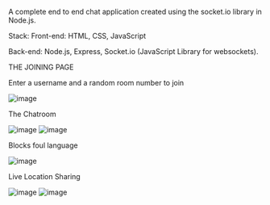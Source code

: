 A complete end to end chat application created using the socket.io library in Node.js.

Stack:
 Front-end: HTML, CSS, JavaScript 
 
 Back-end:  Node.js, Express, Socket.io (JavaScript Library for websockets).

THE JOINING PAGE

Enter a username and a random room number to join

![image](https://user-images.githubusercontent.com/72697334/136284848-68fa1c05-6585-4fde-8374-b929b5d03a71.png)

The Chatroom

![image](https://user-images.githubusercontent.com/72697334/136284935-f134dac3-aba2-431d-92e9-6f7a96c3a4ec.png)
![image](https://user-images.githubusercontent.com/72697334/136284994-c2317a6d-73e3-44b8-9667-4c4e85e16884.png)

Blocks foul language

![image](https://user-images.githubusercontent.com/72697334/136285110-03b57e17-b0f9-4607-95d2-5783414819fb.png)

Live Location Sharing

![image](https://user-images.githubusercontent.com/72697334/136285150-39799fbb-a619-4a6c-846a-4feb04051096.png)
![image](https://user-images.githubusercontent.com/72697334/136285245-b514f595-4c9c-49df-837d-c610c6466468.png)





